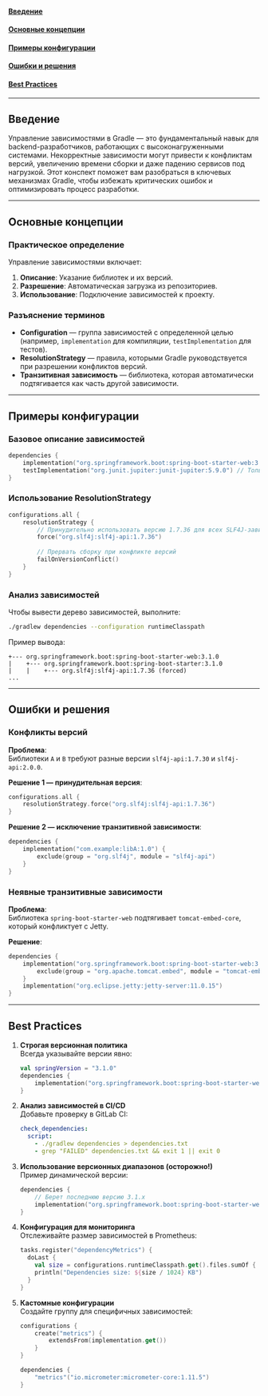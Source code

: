 #### [Введение](#Введение-1)
#### [Основные концепции](#Основные-концепции-1)
#### [Примеры конфигурации](#Примеры-конфигурации-1)
#### [Ошибки и решения](#Ошибки-и-решения-1)
#### [Best Practices](#best-practices-1)

---

## Введение
Управление зависимостями в Gradle — это фундаментальный навык для backend-разработчиков, работающих с высоконагруженными системами. Некорректные зависимости могут привести к конфликтам версий, увеличению времени сборки и даже падению сервисов под нагрузкой. Этот конспект поможет вам разобраться в ключевых механизмах Gradle, чтобы избежать критических ошибок и оптимизировать процесс разработки.

---

## Основные концепции  
### Практическое определение
Управление зависимостями включает:
1. **Описание**: Указание библиотек и их версий.
2. **Разрешение**: Автоматическая загрузка из репозиториев.
3. **Использование**: Подключение зависимостей к проекту.

### Разъяснение терминов
- **Configuration** — группа зависимостей с определенной целью (например, `implementation` для компиляции, `testImplementation` для тестов).
- **ResolutionStrategy** — правила, которыми Gradle руководствуется при разрешении конфликтов версий.
- **Транзитивная зависимость** — библиотека, которая автоматически подтягивается как часть другой зависимости.

---

## Примеры конфигурации  
### Базовое описание зависимостей
```kotlin
dependencies {
    implementation("org.springframework.boot:spring-boot-starter-web:3.1.0") // Основная зависимость
    testImplementation("org.junit.jupiter:junit-jupiter:5.9.0") // Только для тестов
}
```

### Использование ResolutionStrategy
```kotlin
configurations.all {
    resolutionStrategy {
        // Принудительно использовать версию 1.7.36 для всех SLF4J-зависимостей
        force("org.slf4j:slf4j-api:1.7.36")
        
        // Прервать сборку при конфликте версий
        failOnVersionConflict()
    }
}
```

### Анализ зависимостей
Чтобы вывести дерево зависимостей, выполните:
```bash
./gradlew dependencies --configuration runtimeClasspath
```
Пример вывода:
```
+--- org.springframework.boot:spring-boot-starter-web:3.1.0
|    +--- org.springframework.boot:spring-boot-starter:3.1.0
|    |    +--- org.slf4j:slf4j-api:1.7.36 (forced)
...
```

---

## Ошибки и решения
### Конфликты версий
**Проблема**:  
Библиотеки `A` и `B` требуют разные версии `slf4j-api:1.7.30` и `slf4j-api:2.0.0`.

**Решение 1 — принудительная версия**:
```kotlin
configurations.all {
    resolutionStrategy.force("org.slf4j:slf4j-api:1.7.36")
}
```

**Решение 2 — исключение транзитивной зависимости**:
```kotlin
dependencies {
    implementation("com.example:libA:1.0") {
        exclude(group = "org.slf4j", module = "slf4j-api")
    }
}
```

### Неявные транзитивные зависимости
**Проблема**:  
Библиотека `spring-boot-starter-web` подтягивает `tomcat-embed-core`, который конфликтует с Jetty.

**Решение**:
```kotlin
dependencies {
    implementation("org.springframework.boot:spring-boot-starter-web:3.1.0") {
        exclude(group = "org.apache.tomcat.embed", module = "tomcat-embed-core")
    }
    implementation("org.eclipse.jetty:jetty-server:11.0.15")
}
```

---

## Best Practices
1. **Строгая версионная политика**  
   Всегда указывайте версии явно:
   ```kotlin
   val springVersion = "3.1.0"
   dependencies {
       implementation("org.springframework.boot:spring-boot-starter-web:$springVersion")
   }
   ```

2. **Анализ зависимостей в CI/CD**  
   Добавьте проверку в GitLab CI:
   ```yaml
   check_dependencies:
     script:
       - ./gradlew dependencies > dependencies.txt
       - grep "FAILED" dependencies.txt && exit 1 || exit 0
   ```

3. **Использование версионных диапазонов (осторожно!)**  
   Пример динамической версии:
   ```kotlin
   dependencies {
       // Берет последнюю версию 3.1.x
       implementation("org.springframework.boot:spring-boot-starter-web:3.1.+") 
   }
   ```

4. **Конфигурация для мониторинга**  
   Отслеживайте размер зависимостей в Prometheus:
   ```kotlin
   tasks.register("dependencyMetrics") {
     doLast {
       val size = configurations.runtimeClasspath.get().files.sumOf { it.length() }
       println("Dependencies size: ${size / 1024} KB")
     }
   }
   ```

5. **Кастомные конфигурации**  
   Создайте группу для специфичных зависимостей:
   ```kotlin
   configurations {
       create("metrics") {
           extendsFrom(implementation.get())
       }
   }

   dependencies {
       "metrics"("io.micrometer:micrometer-core:1.11.5")
   }
   ```
